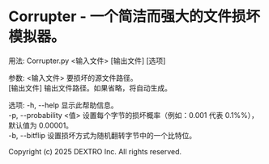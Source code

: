 # Corrupter - 一个简洁而强大的文件损坏模拟器。

用法: Corrupter.py <输入文件> \[输出文件] \[选项]

参数:
  <输入文件> 要损坏的源文件路径。  
  \[输出文件] 输出文件路径。如果省略，将自动生成。

选项:
  -h, --help 显示此帮助信息。  
  -p, --probability <值> 设置每个字节的损坏概率（例如：0.001 代表 0.1%%），默认值为 0.00001。  
  -b, --bitflip 设置损坏方式为随机翻转字节中的一个比特位。

Copyright (c) 2025 DEXTRO Inc. All rights reserved.
